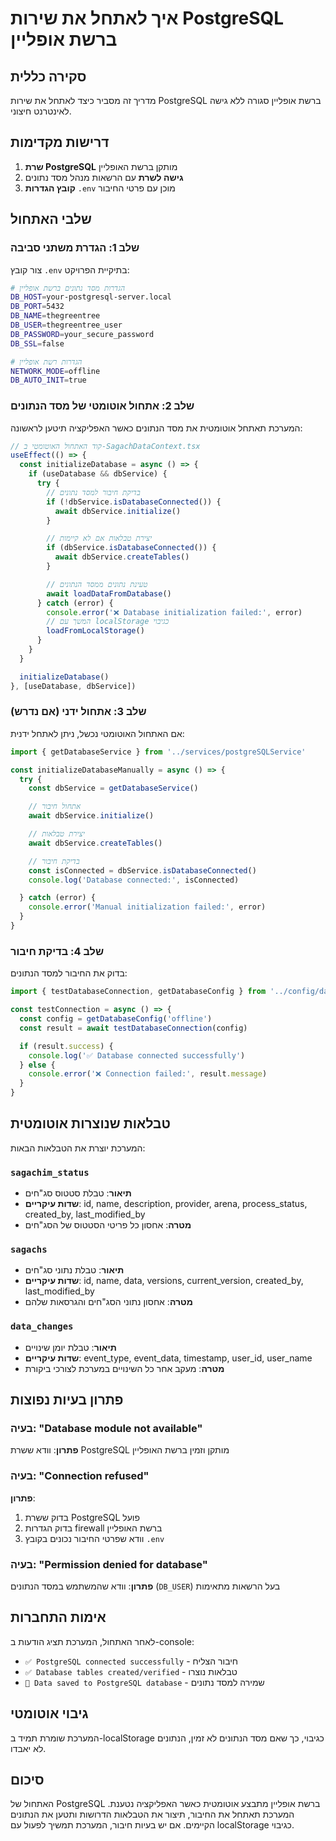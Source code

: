 # איך לאתחל את שירות PostgreSQL ברשת אופליין

## סקירה כללית

מדריך זה מסביר כיצד לאתחל את שירות PostgreSQL ברשת אופליין סגורה ללא גישה לאינטרנט חיצוני.

## דרישות מקדימות

1. **שרת PostgreSQL** מותקן ברשת האופליין
2. **גישה לשרת** עם הרשאות מנהל מסד נתונים
3. **קובץ הגדרות** `.env` מוכן עם פרטי החיבור

## שלבי האתחול

### שלב 1: הגדרת משתני סביבה

צור קובץ `.env` בתיקיית הפרויקט:

```bash
# הגדרות מסד נתונים ברשת אופליין
DB_HOST=your-postgresql-server.local
DB_PORT=5432
DB_NAME=thegreentree
DB_USER=thegreentree_user
DB_PASSWORD=your_secure_password
DB_SSL=false

# הגדרות רשת אופליין
NETWORK_MODE=offline
DB_AUTO_INIT=true
```

### שלב 2: אתחול אוטומטי של מסד הנתונים

המערכת תאתחל אוטומטית את מסד הנתונים כאשר האפליקציה תיטען לראשונה:

```typescript
// קוד האתחול האוטומטי ב-SagachDataContext.tsx
useEffect(() => {
  const initializeDatabase = async () => {
    if (useDatabase && dbService) {
      try {
        // בדיקת חיבור למסד נתונים
        if (!dbService.isDatabaseConnected()) {
          await dbService.initialize()
        }

        // יצירת טבלאות אם לא קיימות
        if (dbService.isDatabaseConnected()) {
          await dbService.createTables()
        }

        // טעינת נתונים ממסד הנתונים
        await loadDataFromDatabase()
      } catch (error) {
        console.error('❌ Database initialization failed:', error)
        // המשך עם localStorage כגיבוי
        loadFromLocalStorage()
      }
    }
  }

  initializeDatabase()
}, [useDatabase, dbService])
```

### שלב 3: אתחול ידני (אם נדרש)

אם האתחול האוטומטי נכשל, ניתן לאתחל ידנית:

```typescript
import { getDatabaseService } from '../services/postgreSQLService'

const initializeDatabaseManually = async () => {
  try {
    const dbService = getDatabaseService()

    // אתחול חיבור
    await dbService.initialize()

    // יצירת טבלאות
    await dbService.createTables()

    // בדיקת חיבור
    const isConnected = dbService.isDatabaseConnected()
    console.log('Database connected:', isConnected)

  } catch (error) {
    console.error('Manual initialization failed:', error)
  }
}
```

### שלב 4: בדיקת חיבור

בדוק את החיבור למסד הנתונים:

```typescript
import { testDatabaseConnection, getDatabaseConfig } from '../config/databaseConfig'

const testConnection = async () => {
  const config = getDatabaseConfig('offline')
  const result = await testDatabaseConnection(config)

  if (result.success) {
    console.log('✅ Database connected successfully')
  } else {
    console.error('❌ Connection failed:', result.message)
  }
}
```

## טבלאות שנוצרות אוטומטית

המערכת יוצרת את הטבלאות הבאות:

### `sagachim_status`
- **תיאור**: טבלת סטטוס סג"חים
- **שדות עיקריים**: id, name, description, provider, arena, process_status, created_by, last_modified_by
- **מטרה**: אחסון כל פריטי הסטטוס של הסג"חים

### `sagachs`
- **תיאור**: טבלת נתוני סג"חים
- **שדות עיקריים**: id, name, data, versions, current_version, created_by, last_modified_by
- **מטרה**: אחסון נתוני הסג"חים והגרסאות שלהם

### `data_changes`
- **תיאור**: טבלת יומן שינויים
- **שדות עיקריים**: event_type, event_data, timestamp, user_id, user_name
- **מטרה**: מעקב אחר כל השינויים במערכת לצורכי ביקורת

## פתרון בעיות נפוצות

### בעיה: "Database module not available"
**פתרון**: וודא ששרת PostgreSQL מותקן וזמין ברשת האופליין

### בעיה: "Connection refused"
**פתרון**:
1. בדוק ששרת PostgreSQL פועל
2. בדוק הגדרות firewall ברשת האופליין
3. וודא שפרטי החיבור נכונים בקובץ `.env`

### בעיה: "Permission denied for database"
**פתרון**: וודא שהמשתמש במסד הנתונים (`DB_USER`) בעל הרשאות מתאימות

## אימות התחברות

לאחר האתחול, המערכת תציג הודעות ב-console:
- `✅ PostgreSQL connected successfully` - חיבור הצליח
- `✅ Database tables created/verified` - טבלאות נוצרו
- `💾 Data saved to PostgreSQL database` - שמירה למסד נתונים

## גיבוי אוטומטי

המערכת שומרת תמיד ב-localStorage כגיבוי, כך שאם מסד הנתונים לא זמין, הנתונים לא יאבדו.

## סיכום

האתחול של PostgreSQL ברשת אופליין מתבצע אוטומטית כאשר האפליקציה נטענת. המערכת תאתחל את החיבור, תיצור את הטבלאות הדרושות ותטען את הנתונים הקיימים. אם יש בעיות חיבור, המערכת תמשיך לפעול עם localStorage כגיבוי.

